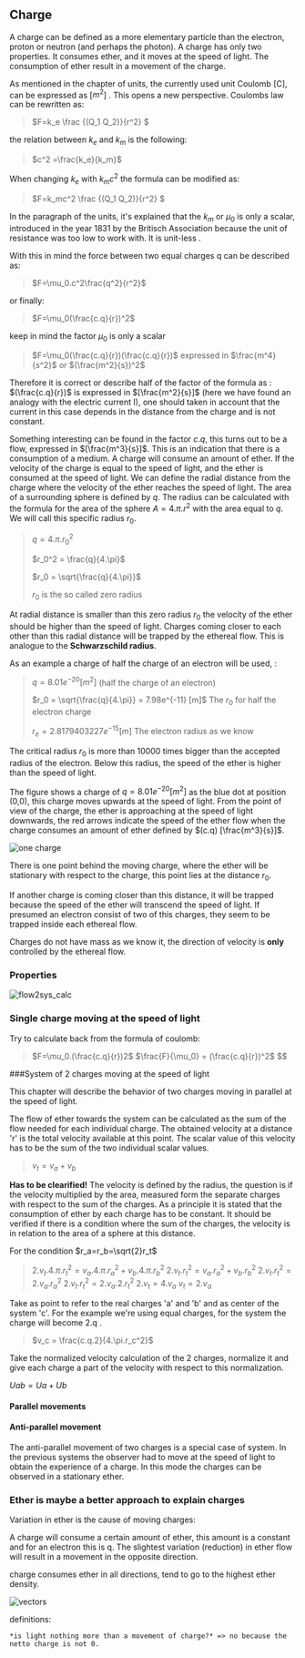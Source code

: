 ## Charge
A charge can be defined as a more elementary particle than the electron, proton or neutron (and perhaps the photon).  A charge has only two properties. It consumes ether, and it moves at the speed of light. The consumption of ether result in a movement of the charge.

As mentioned in the chapter of units, the currently used unit Coulomb [C], can be expressed as [$m^2$] . This opens a new perspective. Coulombs law can be rewritten as:

> $F=k_e \frac {(Q_1 Q_2)}{r^2} $ 

the relation between $k_e$ and $k_m$ is the following:

> $c^2 =\frac{k_e}{k_m}$

When changing  $k_e$ with $k_mc^2$ the formula can be modified as:

>$F=k_mc^2 \frac {(Q_1 Q_2)}{r^2} $  

In the paragraph of the units, it's explained that the $k_m$ or $\mu_0$  is only a scalar, introduced in the year 1831 by the Britisch Association because the unit of resistance was too low to work with. It is unit-less .

With this in mind the force between two equal charges q can be described as:

> $F=\mu_0.c^2\frac{q^2}{r^2}$ 

or finally:

> $F=\mu_0(\frac{c.q}{r})^2$ 

keep in mind the factor $\mu_0$ is only a scalar

> $F=\mu_0(\frac{c.q}{r})(\frac{c.q}{r})$  expressed in $\frac{m^4}{s^2}$ or $(\frac{m^2}{s})^2$

Therefore  it  is correct or describe half of the factor of the formula as :  $(\frac{c.q}{r})$ is expressed in $[\frac{m^2}{s}]$ (here we have found an analogy with the electric current I), one should taken in account that the current in this case depends in the distance from the charge and is not constant.

Something interesting can be found in the factor $c.q$, this turns out to be a flow, expressed in $[\frac{m^3}{s}]$. This is an indication that there is a consumption of a medium. A charge will consume an amount of ether.  If the velocity of the charge is equal to the speed of light, and the ether is consumed at the speed of light. We can define the radial distance from the charge where the velocity of the ether reaches the speed of light. The area of a surrounding sphere is defined by $q$. The radius can be calculated with the formula for the area of the sphere $A=4.\pi.r^2$ with the area equal to $q$. We will call this specific radius $r_0$.

> $q = 4.\pi.r_0^2$
>
> $r_0^2 = \frac{q}{4.\pi}$
>
> $r_0 = \sqrt{\frac{q}{4.\pi}}$ 
>
> $r_0$ is the so called zero radius

At radial distance is smaller than this zero radius $r_0$ the velocity of the ether should be higher than the speed of light. Charges coming closer to each other than this radial distance will be trapped by the ethereal flow. This is analogue to the **Schwarzschild radius**. 

As an example a charge of half the charge of an electron will be used, :

> $q = 8.01e^{-20} [m^2]$     (half the charge of an electron)
>
> $r_0 = \sqrt{\frac{q}{4.\pi}} = 7.98e^{-11} [m]$ The $r_0$ for half the electron charge
>
> $r_e = 2.8179403227e^{-15} [m]$ The electron radius as we know

The critical radius $r_0$ is more than $10000$ times bigger than the accepted radius of the electron. Below this radius, the speed of the ether is higher than the speed of light.

The figure shows a charge of $q = 8.01e^{-20} [m^2]$ as the blue dot at position (0,0), this charge moves upwards at the speed of light. From the point of view of the charge, the ether is approaching at the speed of light downwards, the red arrows indicate the speed of the ether flow when the charge consumes an amount of ether defined by $(c.q) [\frac{m^3}{s}]$. 

![one charge](./assets/one_charge.png)

There is one point behind the moving charge, where the ether will be stationary with respect to the charge, this point lies at the distance $r_0$. 

If another charge is coming closer than this distance, it will be trapped because the speed of the ether will transcend the speed of light. If presumed an electron consist of two of this charges, they seem to be trapped inside each ethereal flow.

Charges do not have mass as we know it, the direction of velocity is **only** controlled by the ethereal flow. 

### Properties

![flow2sys_calc](./assets/flow2sys_calc.svg)

### Single charge moving at the speed of light

Try to calculate back from the formula of coulomb:

> $F=\mu_0.(\frac{c.q}{r})2$
> $\frac{F}{\mu_0} = (\frac{c.q}{r})^2$
> $$

###System of 2 charges moving at the speed of light

This chapter will describe the behavior of two charges moving in parallel at the speed of light.

The flow of ether towards the system can be calculated as the sum of the flow needed for each individual charge. The obtained velocity at a distance 'r' is the total velocity available at this point. The scalar value of this velocity has to be the sum of the two individual scalar values.

> $v_t = v_a + v_b$ 

**Has to be clearified!** The velocity is defined by the radius, the question is if the velocity multiplied by the area, measured form the separate charges with respect to the sum of the charges. As a principle it is stated that the consumption of ether by each charge has to be constant. It should be verified if there is a condition where the sum of the charges, the velocity is in relation to the area of a sphere at this distance.

For the condition $r_a=r_b=\sqrt{2}r_t$

> $2.v_t.4.\pi.r_t^2 = v_a.4.\pi.r_a^2 +v_b.4.\pi.r_b^2$
> $2.v_t.r_t^2 = v_a.r_a^2 +v_b.r_b^2$
> $2.v_t.r_t^2 = 2.v_a.r_a^2$
> $2.v_t.r_t^2 = 2.v_a.2.r_t^2$
> $2.v_t = 4.v_a$
> $v_t= 2.v_a$


Take as point to refer to the real charges 'a' and 'b' and as center of the system 'c'. For the example we're using equal charges, for the system the charge will become 2.q .

> $v_c = \frac{c.q.2}{4.\pi.r_c^2}$

Take the normalized velocity calculation of the 2 charges, normalize it and give each charge a part of the velocity with respect to this normalization.

$Uab = Ua + Ub$

#### Parallel movements


#### Anti-parallel movement

The anti-parallel movement of two charges is a special case of system. In the previous systems the observer had to move at the speed of light to obtain the experience of a charge. In this mode the charges can be observed in a stationary ether.



### Ether is maybe a better approach to explain charges

Variation in ether is the cause of moving charges:

A charge will consume a certain amount of ether, this amount is a constant and for an electron this is q. The slightest variation (reduction) in ether flow will result in a movement in the opposite direction.

 charge consumes ether in all directions, tend to go to the highest ether density.

![vectors](./assets/vectors.png)

definitions:







`*is light nothing more than a movement of charge?* => no because the netto charge is not 0. `


